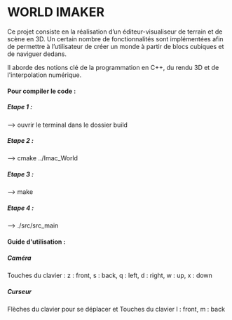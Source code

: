 <h1> WORLD IMAKER </h1>

Ce projet consiste en la réalisation d’un éditeur-visualiseur de terrain et de scène en 3D. Un certain nombre de fonctionnalités sont implémentées afin de permettre à l’utilisateur de créer un monde à partir de blocs cubiques et de naviguer dedans.

Il aborde des notions clé de la programmation en C++, du rendu 3D et de l'interpolation numérique. 

<h4> Pour compiler le code : </h4>


<h5> Etape 1 : </h5>
--> ouvrir le terminal dans le dossier build

<h5> Etape 2 : </h5>
--> cmake ../Imac_World
 
<h5> Etape 3 : </h5>
--> make
 
<h5> Etape 4 : </h5>
--> ./src/src_main


<h4> Guide d'utilisation : </h4>

<h5> Caméra </h5>
Touches du clavier :
z : front, s : back, q : left, d : right, w : up, x : down

<h5> Curseur </h5>
Flèches du clavier pour se déplacer et
Touches du clavier l : front, m : back
